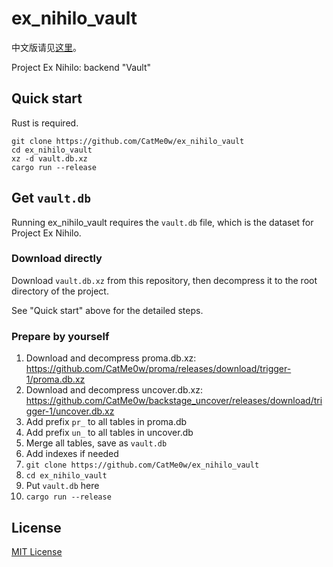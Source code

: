 # ex_nihilo_vault

中文版请见[这里](https://github.com/CatMe0w/ex_nihilo_vault/blob/master/README_zh.md)。

Project Ex Nihilo: backend "Vault"

## Quick start

Rust is required.

```
git clone https://github.com/CatMe0w/ex_nihilo_vault
cd ex_nihilo_vault
xz -d vault.db.xz
cargo run --release
```

## Get `vault.db`

Running ex_nihilo_vault requires the `vault.db` file, which is the dataset for Project Ex Nihilo.

### Download directly

Download `vault.db.xz` from this repository, then decompress it to the root directory of the project.

See "Quick start" above for the detailed steps.

### Prepare by yourself

1. Download and decompress proma.db.xz:  
https://github.com/CatMe0w/proma/releases/download/trigger-1/proma.db.xz
2. Download and decompress uncover.db.xz:  
https://github.com/CatMe0w/backstage_uncover/releases/download/trigger-1/uncover.db.xz
3. Add prefix `pr_` to all tables in proma.db
4. Add prefix `un_` to all tables in uncover.db
5. Merge all tables, save as `vault.db`
6. Add indexes if needed
7. `git clone https://github.com/CatMe0w/ex_nihilo_vault`
8. `cd ex_nihilo_vault`
9. Put `vault.db` here
10. `cargo run --release`

## License

[MIT License](https://opensource.org/licenses/MIT)
